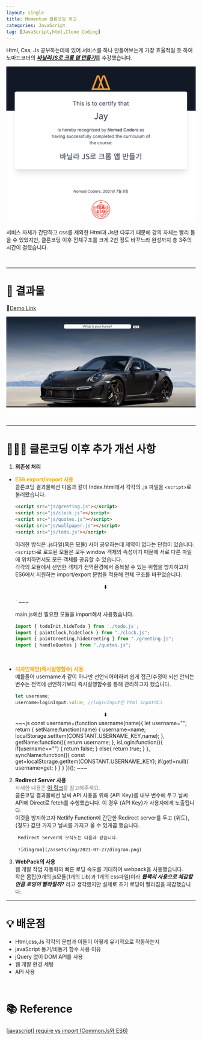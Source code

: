 ```yaml
---
layout: single
title: Momentum 클론코딩 회고
categories: JavaScript
tag: [JavaScript,html,Clone Coding]
---
```


Html, Css, Js 공부하는데에 있어 서비스를 하나 만들어보는게 가장 효율적일 듯 하여 노마드코더의 [***바닐라JS로 크롬 앱 만들기***](https://nomadcoders.co/javascript-for-beginners/lobby)를 수강했습니다.

![certification](/assets/img/2021-07-27/2021-07-27-01.png)

서비스 자체가 간단하고 css를 제외한 Html과 Js만 다루기 때문에 강의 자체는 빨리 들을 수 있었지만, 클론코딩 이후 전체구조를 크게 2번 정도 바꾸느라 완성까지 총 3주의 시간이 걸렸습니다.

<br>

----------------------
# 🚀 결과물   
🔗[Demo Link](https://devjjinho.github.io/momentum/)

![demo](/assets/img/2021-07-27/demo.gif)

<br>


----------------------
# 🧑🏻‍💻 클론코딩 이후 추가 개선 사항
1. **의존성 처리**  
* **<span style="color:orange">ES6 export/import 사용</span>**  
     클론코딩 결과물에선 다음과 같이 Index.html에서 각각의 .js 파일을 `<script>`로 불러왔습니다.
     ~~~html
     <script src="js/greeting.js"></script>
     <script src="js/clock.js"></script>
     <script src="js/quotes.js"></script>
     <script src="js/wallpaper.js"></script>
     <script src="js/todo.js"></script>
     ~~~
     이러한 방식은 .js파일(혹은 모듈) 사이 공유하는데 제약이 없다는 단점이 있습니다.  `<script>`로 로드된 모듈은 모두 window 객체의 속성이기 때문에 서로 다른 파일에 위치하면서도 모든 객체를 공유할 수 있습니다.  
     각각의 모듈에서 선언한 객체가 전역환경에서 중복될 수 있는 위험을 방지하고자 ES6에서 지원하는 import/export 문법을 적용해 전체 구조를 바꾸었습니다.  
     <center>⬇️</center><br>
     `<script>`태그에 type="module" 어트리뷰트를 추가함으로서 브라우저가 이 파일을 모듈로 인식하게끔 했습니다.  
     그리고 주가 되는 .js 하나만 불러왔습니다.
     ~~~html
     <script type="module" src="js/main.js"></script>
     ~~~

     main.js에선 필요한 모듈을 import해서 사용했습니다.
     ~~~js
     import { todoInit,hideTodo } from './todo.js';
     import { paintClock,hideClock } from "./clock.js";
     import { paintGreeting,hideGreeting } from "./greeting.js";
     import { handleQuotes } from "./quotes.js";
     ~~~

     <br>

 * **<span style="color:orange">디자인패턴(즉시실행함수) 사용</span>**  
     예를들어 username과 같이 하나만 선언되어야하며 쉽게 접근/수정이 되선 안되는 변수는 전역에 선언하기보다 즉시실행함수를 통해 관리하고자 했습니다.
     ~~~js
     let username;
     username=loginInput.value; //loginInput은 html input태그
     ~~~  
     <center>⬇️</center>
     ~~~js
     const username=(function username(name){
     let username="";
     return {
         setName:function(name) {
             username=name;
             localStorage.setItem(CONSTANT.USERNAME_KEY,name);
         },
         getName:function(){
             return username;
         },
         isLogin:function(){
             if(username=="") {
                 return false;
             }
             else{
                 return true;
             }
         },
         syncName:function(){
             const get=localStorage.getItem(CONSTANT.USERNAME_KEY);
             if(get!=null){
                 username=get;
             }
         }
         }
     })();
     ~~~
        

2. **Redirect Server 사용**  
        <span style="color:grey">자세한 내용은 [이 링크](https://github.com/devJJinho/hide_api_key)를 참고해주세요.</span>  
        클론코딩 결과물에선 날씨 API 사용을 위해 {API Key}를 내부 변수에 두고 날씨 API에 Direct로 fetch를 수행했습니다. 이 경우 {API Key}가 사용자에게 노출됩니다.  
        이것을 방지하고자 Netlify Function에 간단한 Redirect server를 두고 {위도},{경도} 값만 가지고 날씨를 가지고 올 수 있게끔 했습니다.  
            
        Redirect Server의 모식도는 다음과 같습니다.

        ![diagram](/assets/img/2021-07-27/diagram.png)

3. **WebPack의 사용**  
        웹 개발 작업 자동화와 빠른 로딩 속도를 기대하며 webpack을 사용했습니다.  
        작은 몸집(9개의 js모듈(1개의 Lib)과 1개의 css파일)이라 ***웹팩의 사용으로 체감할 만큼 로딩이 빨라질까?*** 라고 생각했지만 실제로 초기 로딩이 빨라짐을 체감했습니다.

----------------------
# 💡 배운점
* Html,css,Js 각각의 문법과 이들이 어떻게 유기적으로 작동하는지
* javaScript 동기/비동기 함수 사용 이유
* jQuery 없이 DOM API를 사용
* 웹 개발 환경 세팅
* API 사용

<!-- # 느낀점
전공자임에도 불구하고 웹 관련해선 경험이 참 부족했습니다. 하지만 이 프로젝트를 수행하며 많이 배웠습니다. 그리고 평소 막연했던 것들을 머리속에 어려풋이라도 그릴 수 있게 되었습니다. 그 점에 있어서 기쁩니다.
생각한 것을 구현하고 발생 된 문제를 해결하는 일련의 과정에서  -->

<br>

# 📚 Reference

[[javascript] require vs import (CommonJs와 ES6)
](https://blueshw.github.io/2017/05/16/ES-require-vs-import/)